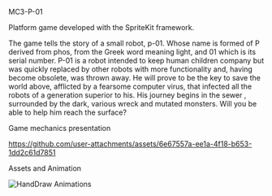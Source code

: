 MC3-P-01

Platform game developed with the SpriteKit framework.

The game tells the story of a small robot, p-01. Whose name is formed of P derived from phos, from the Greek word meaning light, and 01 which is its serial number. 
P-01 is a robot intended to keep human children company but was quickly replaced by other robots with more functionality and, having become obsolete, was thrown away. 
He will prove to be the key to save the world above, afflicted by a fearsome computer virus, that infected all the robots of a generation superior to his. 
His journey begins in the sewer , surrounded by the dark, various wreck and mutated monsters. Will you be able to help him reach the surface?

Game mechanics presentation

https://github.com/user-attachments/assets/6e67557a-ee1a-4f18-b653-1dd2c61d7851

Assets and Animation

![HandDraw Animations](https://github.com/user-attachments/assets/9ab0759d-b604-45af-a2d3-bbb831aa6c41)
